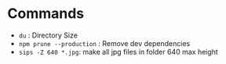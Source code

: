 # Commands

- `du` : Directory Size
- `npm prune --production` : Remove dev dependencies
- `sips -Z 640 *.jpg`: make all jpg files in folder 640 max height
